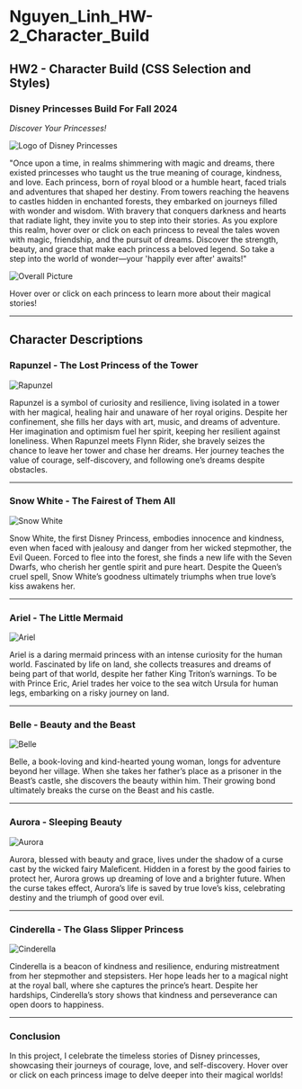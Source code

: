 # Nguyen_Linh_HW-2_Character_Build

## HW2 - Character Build (CSS Selection and Styles)

### Disney Princesses Build For Fall 2024
*Discover Your Princesses!*

![Logo of Disney Princesses](images/disney_logo.png)

"Once upon a time, in realms shimmering with magic and dreams, there existed princesses who taught us the true meaning of courage, kindness, and love. Each princess, born of royal blood or a humble heart, faced trials and adventures that shaped her destiny. From towers reaching the heavens to castles hidden in enchanted forests, they embarked on journeys filled with wonder and wisdom. With bravery that conquers darkness and hearts that radiate light, they invite you to step into their stories. As you explore this realm, hover over or click on each princess to reveal the tales woven with magic, friendship, and the pursuit of dreams. Discover the strength, beauty, and grace that make each princess a beloved legend. So take a step into the world of wonder—your 'happily ever after' awaits!"

![Overall Picture](images/princesses_sprites.png)

Hover over or click on each princess to learn more about their magical stories!

---

## Character Descriptions

### Rapunzel - The Lost Princess of the Tower
![Rapunzel](images/rapunzel.png)

Rapunzel is a symbol of curiosity and resilience, living isolated in a tower with her magical, healing hair and unaware of her royal origins. Despite her confinement, she fills her days with art, music, and dreams of adventure. Her imagination and optimism fuel her spirit, keeping her resilient against loneliness. When Rapunzel meets Flynn Rider, she bravely seizes the chance to leave her tower and chase her dreams. Her journey teaches the value of courage, self-discovery, and following one’s dreams despite obstacles.

---

### Snow White - The Fairest of Them All
![Snow White](images/snowwhite.png)

Snow White, the first Disney Princess, embodies innocence and kindness, even when faced with jealousy and danger from her wicked stepmother, the Evil Queen. Forced to flee into the forest, she finds a new life with the Seven Dwarfs, who cherish her gentle spirit and pure heart. Despite the Queen’s cruel spell, Snow White’s goodness ultimately triumphs when true love’s kiss awakens her.

---

### Ariel - The Little Mermaid
![Ariel](images/ariel.png)

Ariel is a daring mermaid princess with an intense curiosity for the human world. Fascinated by life on land, she collects treasures and dreams of being part of that world, despite her father King Triton’s warnings. To be with Prince Eric, Ariel trades her voice to the sea witch Ursula for human legs, embarking on a risky journey on land.

---

### Belle - Beauty and the Beast
![Belle](images/belle.png)

Belle, a book-loving and kind-hearted young woman, longs for adventure beyond her village. When she takes her father’s place as a prisoner in the Beast’s castle, she discovers the beauty within him. Their growing bond ultimately breaks the curse on the Beast and his castle.

---

### Aurora - Sleeping Beauty
![Aurora](images/aurora.png)

Aurora, blessed with beauty and grace, lives under the shadow of a curse cast by the wicked fairy Maleficent. Hidden in a forest by the good fairies to protect her, Aurora grows up dreaming of love and a brighter future. When the curse takes effect, Aurora’s life is saved by true love’s kiss, celebrating destiny and the triumph of good over evil.

---

### Cinderella - The Glass Slipper Princess
![Cinderella](images/cinderella.png)

Cinderella is a beacon of kindness and resilience, enduring mistreatment from her stepmother and stepsisters. Her hope leads her to a magical night at the royal ball, where she captures the prince’s heart. Despite her hardships, Cinderella’s story shows that kindness and perseverance can open doors to happiness.

---

### Conclusion
In this project, I celebrate the timeless stories of Disney princesses, showcasing their journeys of courage, love, and self-discovery. Hover over or click on each princess image to delve deeper into their magical worlds!

